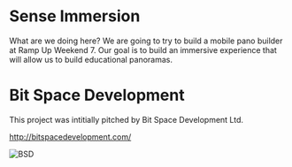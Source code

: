 # Sense Immersion

What are we doing here? We are going to try to build a mobile pano builder at Ramp Up Weekend 7. Our goal is to build an immersive experience that will allow us to build educational panoramas.

# Bit Space Development

This project was intitially pitched by Bit Space Development Ltd.

http://bitspacedevelopment.com/

![BSD](http://bitspacedevelopment.com/wp-content/uploads/2015/01/cropped-blue_dev.png)
